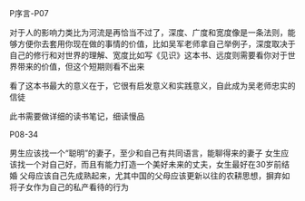 
P序言-P07

对于人的影响力类比为河流是再恰当不过了，深度、广度和宽度像是一条法则，能够方便你去套用你现在做的事情的价值，比如吴军老师拿自己举例子，深度取决于自己的修行和对世界的理解、宽度比如写《见识》这本书、远度则需要看你对于世界带来的价值，但这个短期则看不出来

看了这本书最大的意义在于，它很有启发意义和实践意义，自此成为吴老师忠实的信徒

此书需要做详细的读书笔记，细读慢品


P08-34

男生应该找一个“聪明”的妻子，至少和自己有共同语言，能聊得来的妻子
女生应该找一个对自己好，而且有能力打造一个美好未来的丈夫，女生最好在30岁前结婚
父母应该自己先成熟起来，尤其中国的父母应该更新以往的农耕思想，摒弃如将子女作为自己的私产看待的行为